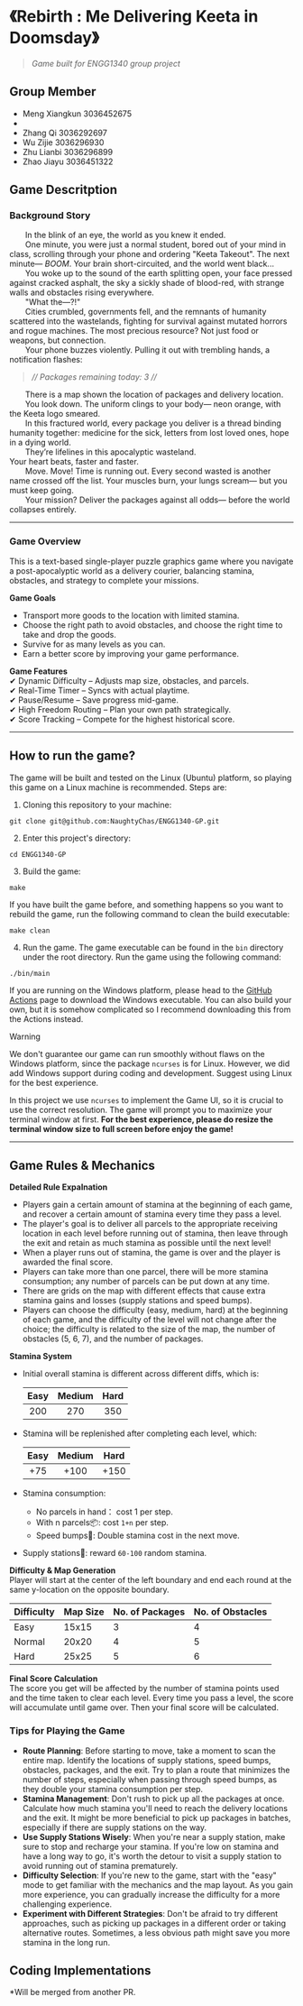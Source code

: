 # 《Rebirth : Me Delivering Keeta in Doomsday》

> *Game built for ENGG1340 group project*  

## Group Member
* Meng Xiangkun 3036452675
* 
* Zhang Qi 3036292697
* Wu Zijie 3036296930
* Zhu Lianbi 3036296899
* Zhao Jiayu 3036451322

## Game Descritption
### Background Story  
  In the blink of an eye, the world as you knew it ended.  
  One minute, you were just a normal student, bored out of your mind in class, scrolling through your phone and ordering "Keeta Takeout". The next minute—  _BOOM_. Your brain short-circuited, and the world went black...  
  You woke up to the sound of the earth splitting open, your face pressed against cracked asphalt, the sky a sickly shade of blood-red, with strange walls and obstacles rising everywhere.  
  "What the—?!"  
  Cities crumbled, governments fell, and the remnants of humanity scattered into the wastelands, fighting for survival against mutated horrors and rogue machines. The most precious resource? Not just food or weapons, but connection.  
  Your phone buzzes violently. Pulling it out with trembling hands, a notification flashes:  
  
> _// Packages remaining today: 3 //_

  There is a map shown the location of packages and delivery location.  
  You look down. The uniform clings to your body— neon orange, with the Keeta logo smeared.  
  In this fractured world, every package you deliver is a thread binding humanity together: medicine for the sick, letters from lost loved ones, hope in a dying world.  
  They’re lifelines in this apocalyptic wasteland.  
  Your heart beats, faster and faster.  
  Move. Move! Time is running out. Every second wasted is another name crossed off the list. Your muscles burn, your lungs scream— but you must keep going.  
  Your mission? Deliver the packages against all odds— before the world collapses entirely.  

---

### Game Overview  
This is a text-based single-player puzzle graphics game where you navigate a post-apocalyptic world as a delivery courier, balancing stamina, obstacles, and strategy to complete your missions. 
  
**Game Goals**  
* Transport more goods to the location with limited stamina.  
* Choose the right path to avoid obstacles, and choose the right time to take and drop the goods.  
* Survive for as many levels as you can.
* Earn a better score by improving your game performance.
  
**Game Features**  
✔ Dynamic Difficulty – Adjusts map size, obstacles, and parcels.  
✔ Real-Time Timer – Syncs with actual playtime.  
✔ Pause/Resume – Save progress mid-game.  
✔ High Freedom Routing – Plan your own path strategically.  
✔ Score Tracking – Compete for the highest historical score.  

---

## How to run the game?

The game will be built and tested on the Linux (Ubuntu) platform, so playing this game on a Linux machine is recommended. Steps are:

1. Cloning this repository to your machine:

```
git clone git@github.com:NaughtyChas/ENGG1340-GP.git
```

2. Enter this project's  directory:

```
cd ENGG1340-GP
```

3. Build the game:

```
make
```

If you have built the game before, and something happens so you want to rebuild the game, run the following command to clean the build executable:

```
make clean
```

4. Run the game. The game executable can be found in the `bin` directory under the root directory. Run the game using the following command:

```
./bin/main
```

If you are running on the Windows platform, please head to the [GitHub Actions](https://github.com/NaughtyChas/ENGG1340-GP/actions/workflows/buildExe.yml) page to download the Windows executable.
You can also build your own, but it is somehow complicated so I recommend downloading this from the Actions instead.

> [!WARNING]
> We don't guarantee our game can run smoothly without flaws on the Windows platform, since the package `ncurses` is for Linux.
> However, we did add Windows support during coding and development. Suggest using Linux for the best experience.
> 
> In this project we use `ncurses` to implement the Game UI, so it is crucial to use the correct resolution. 
> The game will prompt you to maximize your terminal window at first. **For the best experience, please do resize the terminal window size to full screen before enjoy the game!**

---

## Game Rules & Mechanics  
**Detailed Rule Expalnation**  
  - Players gain a certain amount of stamina at the beginning of each game, and recover a certain amount of stamina every time they pass a level.  
  - The player's goal is to deliver all parcels to the appropriate receiving location in each level before running out of stamina, then leave through the exit and retain as much stamina as possible until the next level!  
  - When a player runs out of stamina, the game is over and the player is awarded the final score.  
  - Players can take more than one parcel, there will be more stamina consumption; any number of parcels can be put down at any time.  
  - There are grids on the map with different effects that cause extra stamina gains and losses (supply stations and speed bumps).  
  - Players can choose the difficulty (easy, medium, hard) at the beginning of each game, and the difficulty of the level will not change after the choice; the difficulty is related to the size of the map, the number of obstacles (5, 6, 7), and the number of packages.
  
**Stamina System**
  - Initial overall stamina is different across different diffs, which is:

    |Easy|Medium|Hard|
    |:-:|:-:|:-:|
    |200|270|350|

  - Stamina will be replenished after completing each level, which:

    |Easy|Medium|Hard|
    |:-:|:-:|:-:|
    |+75|+100|+150|
       
  - Stamina consumption:  
      + No parcels in hand： cost 1 per step.  
      + With n parcels📦: cost `1+n` per step.  
      + Speed bumps🚧: Double stamina cost in the next move.  
  - Supply stations🏪: reward `60-100` random stamina.
  
**Difficulty & Map Generation**   
Player will start at the center of the left boundary and end each round at the same y-location on the opposite boundary.

| Difficulty | Map Size | No. of Packages | No. of Obstacles | 
|------------|----------|-----------------|------------------|
| Easy | 15x15 | 3 | 4 | 
| Normal | 20x20 | 4 | 5 | 
| Hard | 25x25 | 5 | 6 |
  
**Final Score Calculation**  
The score you get will be affected by the number of stamina points used and the time taken to clear each level.
Every time you pass a level, the score will accumulate until game over. Then your final score will be calculated.

### Tips for Playing the Game
  - **Route Planning**: Before starting to move, take a moment to scan the entire map. Identify the locations of supply stations, speed bumps, obstacles, packages, and the exit. Try to plan a route that minimizes the number of steps, especially when passing through speed bumps, as they double your stamina consumption per step.
  - **Stamina Management**: Don't rush to pick up all the packages at once. Calculate how much stamina you'll need to reach the delivery locations and the exit. It might be more beneficial to pick up packages in batches, especially if there are supply stations on the way.
  - **Use Supply Stations Wisely**: When you're near a supply station, make sure to stop and recharge your stamina. If you're low on stamina and have a long way to go, it's worth the detour to visit a supply station to avoid running out of stamina prematurely.
  - **Difficulty Selection**: If you're new to the game, start with the "easy" mode to get familiar with the mechanics and the map layout. As you gain more experience, you can gradually increase the difficulty for a more challenging experience.
  - **Experiment with Different Strategies**: Don't be afraid to try different approaches, such as picking up packages in a different order or taking alternative routes. Sometimes, a less obvious path might save you more stamina in the long run.

## Coding Implementations

*Will be merged from another PR.


